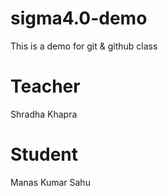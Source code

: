 # sigma4.0-demo
This is a demo for git &amp; github class

# Teacher 
Shradha Khapra

# Student
Manas Kumar Sahu
